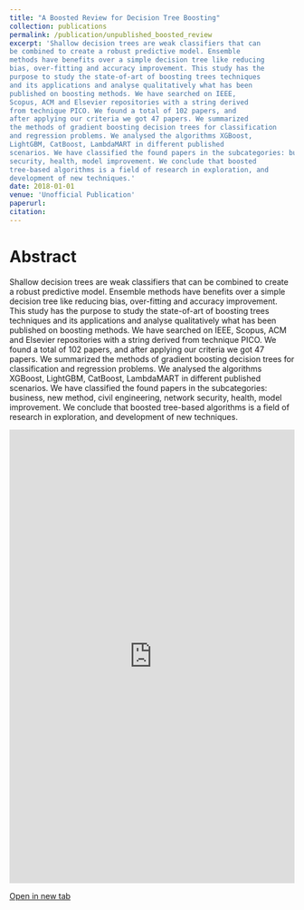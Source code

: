 ```yaml
---
title: "A Boosted Review for Decision Tree Boosting"
collection: publications
permalink: /publication/unpublished_boosted_review
excerpt: 'Shallow decision trees are weak classifiers that can
be combined to create a robust predictive model. Ensemble
methods have benefits over a simple decision tree like reducing
bias, over-fitting and accuracy improvement. This study has the
purpose to study the state-of-art of boosting trees techniques
and its applications and analyse qualitatively what has been
published on boosting methods. We have searched on IEEE,
Scopus, ACM and Elsevier repositories with a string derived
from technique PICO. We found a total of 102 papers, and
after applying our criteria we got 47 papers. We summarized
the methods of gradient boosting decision trees for classification
and regression problems. We analysed the algorithms XGBoost,
LightGBM, CatBoost, LambdaMART in different published
scenarios. We have classified the found papers in the subcategories: business, new method, civil engineering, network
security, health, model improvement. We conclude that boosted
tree-based algorithms is a field of research in exploration, and
development of new techniques.'
date: 2018-01-01
venue: 'Unofficial Publication'
paperurl: 
citation: 
---
```


# Abstract

Shallow decision trees are weak classifiers that can
be combined to create a robust predictive model. Ensemble
methods have benefits over a simple decision tree like reducing
bias, over-fitting and accuracy improvement. This study has the
purpose to study the state-of-art of boosting trees techniques
and its applications and analyse qualitatively what has been
published on boosting methods. We have searched on IEEE,
Scopus, ACM and Elsevier repositories with a string derived
from technique PICO. We found a total of 102 papers, and
after applying our criteria we got 47 papers. We summarized
the methods of gradient boosting decision trees for classification
and regression problems. We analysed the algorithms XGBoost,
LightGBM, CatBoost, LambdaMART in different published
scenarios. We have classified the found papers in the subcategories: business, new method, civil engineering, network
security, health, model improvement. We conclude that boosted
tree-based algorithms is a field of research in exploration, and
development of new techniques.

<iframe src="https://docs.google.com/file/d/1DQFFPmodW_jGecExxZD0OCtS1u2wiZOP/preview" width="100%" height="800em" style="border:none;"></iframe>

[Open in new tab](https://docs.google.com/file/d/1DQFFPmodW_jGecExxZD0OCtS1u2wiZOP/preview)

